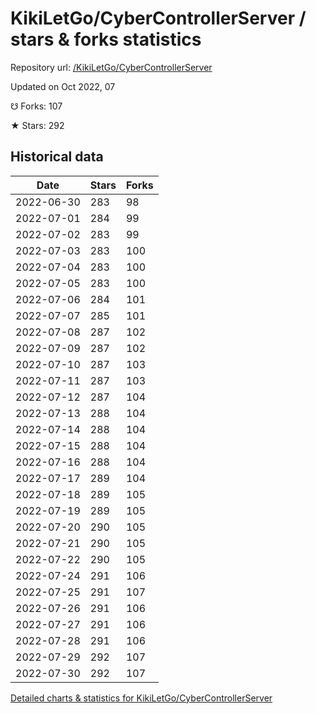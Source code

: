 # KikiLetGo/CyberControllerServer / stars & forks statistics

Repository url: [/KikiLetGo/CyberControllerServer](https://github.com/KikiLetGo/CyberControllerServer)

Updated on Oct 2022, 07

☋ Forks: 107

★ Stars: 292

## Historical data
| Date | Stars | Forks |
|------|-------|-------|
| 2022-06-30 | 283 | 98 | 
| 2022-07-01 | 284 | 99 | 
| 2022-07-02 | 283 | 99 | 
| 2022-07-03 | 283 | 100 | 
| 2022-07-04 | 283 | 100 | 
| 2022-07-05 | 283 | 100 | 
| 2022-07-06 | 284 | 101 | 
| 2022-07-07 | 285 | 101 | 
| 2022-07-08 | 287 | 102 | 
| 2022-07-09 | 287 | 102 | 
| 2022-07-10 | 287 | 103 | 
| 2022-07-11 | 287 | 103 | 
| 2022-07-12 | 287 | 104 | 
| 2022-07-13 | 288 | 104 | 
| 2022-07-14 | 288 | 104 | 
| 2022-07-15 | 288 | 104 | 
| 2022-07-16 | 288 | 104 | 
| 2022-07-17 | 289 | 104 | 
| 2022-07-18 | 289 | 105 | 
| 2022-07-19 | 289 | 105 | 
| 2022-07-20 | 290 | 105 | 
| 2022-07-21 | 290 | 105 | 
| 2022-07-22 | 290 | 105 | 
| 2022-07-24 | 291 | 106 | 
| 2022-07-25 | 291 | 107 | 
| 2022-07-26 | 291 | 106 | 
| 2022-07-27 | 291 | 106 | 
| 2022-07-28 | 291 | 106 | 
| 2022-07-29 | 292 | 107 | 
| 2022-07-30 | 292 | 107 | 


[Detailed charts & statistics for KikiLetGo/CyberControllerServer](https://reviewgithub.com/rep/KikiLetGo/CyberControllerServer)
